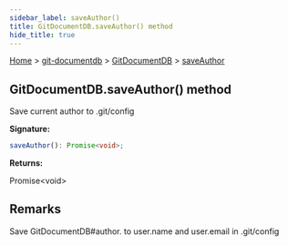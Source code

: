 ```yaml
---
sidebar_label: saveAuthor()
title: GitDocumentDB.saveAuthor() method
hide_title: true
---
```


[Home](./index.md) &gt; [git-documentdb](./git-documentdb.md) &gt; [GitDocumentDB](./git-documentdb.gitdocumentdb.md) &gt; [saveAuthor](./git-documentdb.gitdocumentdb.saveauthor.md)

## GitDocumentDB.saveAuthor() method

Save current author to .git/config

<b>Signature:</b>

```typescript
saveAuthor(): Promise<void>;
```
<b>Returns:</b>

Promise&lt;void&gt;

## Remarks

Save GitDocumentDB\#author. to user.name and user.email in .git/config

